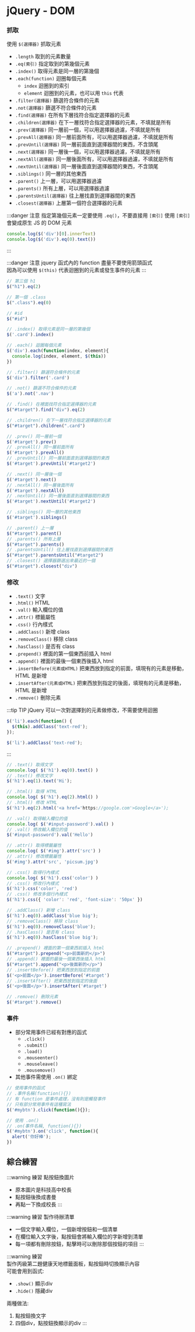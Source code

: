 # jQuery - DOM

### 抓取
使用 `$(選擇器)` 抓取元素
- `.length` 取到的元素數量
- `.eq(索引)` 指定取到的第幾個元素
- `.index()` 取得元素是同一層的第幾個
- `.each(function)` 迴圈每個元素
  - `index` 迴圈到的索引
  - `element` 迴圈到的元素，也可以用 `this` 代表
- `.filter(選擇器)` 篩選符合條件的元素
- `.not(選擇器)` 篩選不符合條件的元素
- `.find(選擇器)` 在所有下層找符合指定選擇器的元素
- `.children(選擇器)` 在下一層找符合指定選擇器的元素，不填就是所有
- `.prev(選擇器)` 同一層前一個，可以用選擇器過濾，不填就是所有
- `.prevAll(選擇器)` 同一層前面所有，可以用選擇器過濾，不填就是所有
- `.prevUntil(選擇器)` 同一層前面直到選擇器間的東西，不含頭尾
- `.next(選擇器)` 同一層後一個，可以用選擇器過濾，不填就是所有
- `.nextAll(選擇器)` 同一層後面所有，可以用選擇器過濾，不填就是所有
- `.nextUntil(選擇器)` 同一層後面直到選擇器間的東西，不含頭尾
- `.siblings()` 同一層的其他東西
- `.parent()` 上一層，可以用選擇器過濾
- `.parents()` 所有上層，可以用選擇器過濾
- `.parentsUntil(選擇器)` 往上層找直到選擇器間的東西
- `.closest(選擇器)` 上層第一個符合選擇器的元素

:::danger 注意
指定第幾個元素一定要使用 `.eq()`，不要直接用 `[索引]`
使用 `[索引]` 會變成原生 JS 的 DOM 元素
```js
console.log($('div')[0].innerText)
console.log($('div').eq(0).text())
```
:::

:::danger 注意
jquery 函式內的 function 盡量不要使用箭頭函式  
因為可以使用 `$(this)` 代表迴圈到的元素或發生事件的元素
:::

```js
// 第三個 h1
$("h1").eq(2)

// 第一個 .class
$(".class").eq(0)

// #id
$("#id")

// .index() 取得元素是同一層的第幾個
$('.card').index()

// .each() 迴圈每個元素
$('div').each(function(index, element){
  console.log(index, element, $(this))
})

// .filter() 篩選符合條件的元素
$('div').filter('.card')

// .not() 篩選不符合條件的元素
$('a').not('.nav')

// .find() 在裡面找符合指定選擇器的元素
$("#target").find("div").eq(2)

// .children() 在下一層找符合指定選擇器的元素
$("#target").children(".card")

// .prev() 同一層前一個
$('#target').prev()
// .prevAll() 同一層前面所有
$('#target').prevAll()
// .prevUntil() 同一層前面直到選擇器間的東西
$('#target').prevUntil('#target2')

// .next() 同一層後一個
$('#target').next()
// .nextAll() 同一層後面所有
$('#target').nextAll()
// .nextUntil() 同一層後面直到選擇器間的東西
$('#target').nextUntil('#target2')

// .siblings() 同一層的其他東西
$('#target').siblings()

// .parent() 上一層
$("#target").parent()
// .parents() 所有上層
$("#target").parents()
// .parentsUntil() 往上層找直到選擇器間的東西
$("#target").parentsUntil("#target2")
// .closest() 選擇器篩選出來最近的一個
$("#target").closest("div")
```

### 修改
- `.text()` 文字
- `.html()` HTML
- `.val()` 輸入欄位的值
- `.attr()` 標籤屬性
- `.css()` 行內樣式
- `.addClass()` 新增 class
- `.removeClass()` 移除 class
- `.hasClass()` 是否有 class
- `.prepend()` 裡面的第一個東西前插入 html
- `.append()` 裡面的最後一個東西後插入 html
- `.insertBefore(元素或HTML)` 把東西放到指定的前面，填現有的元素是移動，HTML 是新增
- `.insertAfter(元素或HTML)` 把東西放到指定的後面，填現有的元素是移動，HTML 是新增
- `.remove()` 刪除元素

:::tip TIP
jQuery 可以一次對選擇到的元素做修改，不需要使用迴圈
```js
$('li').each(function() {
  $(this).addClass('text-red');
});

$('li').addClass('text-red');
```
:::

```js
// .text() 取得文字
console.log( $('h1').eq(0).text() )
// .text() 修改文字
$('h1').eq(1).text('Hi');

// .html() 取得 HTML
console.log( $('h1').eq(2).html() )
// .html() 修改 HTML
$('h1').eq(2).html('<a href='https://google.com'>Google</a>');

// .val() 取得輸入欄位的值
console.log( $('#input-password').val() )
// .val() 修改輸入欄位的值
$('#input-password').val('Hello')

// .attr() 取得標籤屬性
console.log( $('#img').attr('src') )
// .attr() 修改標籤屬性
$('#img').attr('src', 'picsum.jpg')

// .css() 取得行內樣式
console.log( $('h1').css('color') )
// .css() 修改行內樣式
$('h1').css('color', 'red')
// .css() 修改多個行內樣式
$('h1').css({ 'color': 'red', 'font-size': '50px' })

// .addClass() 新增 class
$('h1').eq(0).addClass('blue big');
// .removeClass() 移除 class
$('h1').eq(0).removeClass('blue');
// .hasClass() 是否有 class
$('h1').eq(0).hasClass('blue big');

// .prepend() 裡面的第一個東西前插入 html
$("#target").prepend("<p>前面新的</p>")
// .append() 裡面的最後一個東西後插入 html
$("#target").append("<p>後面新的</p>")
// .insertBefore() 把東西放到指定的前面
$('<p>前面</p>').insertBefore('#target')
// .insertAfter() 把東西放到指定的後面
$('<p>後面</p>').insertAfter('#target')

// .remove() 刪除元素
$('#target').remove()
```

### 事件
- 部分常用事件已經有對應的函式
  - `.click()`
  - `.submit()`
  - `.load()`
  - `.mouseenter()`
  - `.mouseleave()`
  - `.mousemove()`
- 其他事件需使用 `.on()` 綁定

```js
// 使用事件的函式
// .事件名稱(function(){})
// 有 function 是事件處理，沒有則是觸發事件 
// 只有部分常用事件有這種寫法
$('#mybtn').click(function(){});

// 使用 .on()
// .on(事件名稱, function(){})
$('#mybtn').on('click', function(){
  alert('你好棒');
})
```

## 綜合練習
:::warning 練習
點按鈕換圖片
- 原本圖片是科技高中校長
- 點按鈕後換成書曼
- 再點一下換成校長
:::

:::warning 練習
製作待辦清單
- 一個文字輸入欄位，一個新增按鈕和一個清單
- 在欄位輸入文字後，點按鈕會將輸入欄位的字新增到清單
- 每一項都有刪除按鈕，點擊時可以刪除那個按鈕的項目
:::

:::warning 練習  
製作丙級第二題健康天地標籤面板，點按鈕時切換顯示內容  
可能會用到函式:
- `.show()` 顯示div
- `.hide()` 隱藏div

兩種做法:
1. 點按鈕換文字
2. 四個div，點按鈕換顯示的div
:::